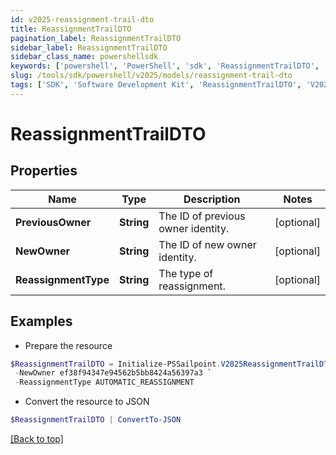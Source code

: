 ```yaml
---
id: v2025-reassignment-trail-dto
title: ReassignmentTrailDTO
pagination_label: ReassignmentTrailDTO
sidebar_label: ReassignmentTrailDTO
sidebar_class_name: powershellsdk
keywords: ['powershell', 'PowerShell', 'sdk', 'ReassignmentTrailDTO', 'V2025ReassignmentTrailDTO'] 
slug: /tools/sdk/powershell/v2025/models/reassignment-trail-dto
tags: ['SDK', 'Software Development Kit', 'ReassignmentTrailDTO', 'V2025ReassignmentTrailDTO']
---
```



# ReassignmentTrailDTO

## Properties

Name | Type | Description | Notes
------------ | ------------- | ------------- | -------------
**PreviousOwner** | **String** | The ID of previous owner identity. | [optional] 
**NewOwner** | **String** | The ID of new owner identity. | [optional] 
**ReassignmentType** | **String** | The type of reassignment. | [optional] 

## Examples

- Prepare the resource
```powershell
$ReassignmentTrailDTO = Initialize-PSSailpoint.V2025ReassignmentTrailDTO  -PreviousOwner ef38f94347e94562b5bb8424a56397d8 `
 -NewOwner ef38f94347e94562b5bb8424a56397a3 `
 -ReassignmentType AUTOMATIC_REASSIGNMENT
```

- Convert the resource to JSON
```powershell
$ReassignmentTrailDTO | ConvertTo-JSON
```


[[Back to top]](#) 

